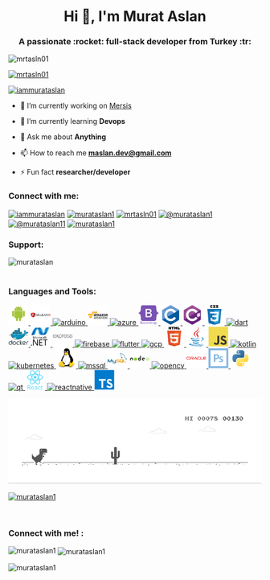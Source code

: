 <h1 align="center">Hi 👋, I'm Murat Aslan</h1>
<h3 align="center">A passionate :rocket: full-stack developer from Turkey :tr:</h3>

<p align="left"> <img src="https://komarev.com/ghpvc/?username=mrtasln01&label=Profile%20views&color=0e75b6&style=flat" alt="mrtasln01" /> </p>

<p align="left"> <a href="https://github.com/ryo-ma/github-profile-trophy"><img src="https://github-profile-trophy.vercel.app/?username=mrtasln01" alt="mrtasln01" /></a> </p>

<p align="left"> <a href="https://twitter.com/iammurataslan" target="blank"><img src="https://img.shields.io/twitter/follow/iammurataslan?logo=twitter&style=for-the-badge" alt="iammurataslan" /></a> </p>

- 🔭 I’m currently working on [Mersis](https://mersis.gtb.gov.tr/)

- 🌱 I’m currently learning **Devops**

- 💬 Ask me about **Anything**

- 📫 How to reach me **maslan.dev@gmail.com**

- ⚡ Fun fact **researcher/developer**

<h3 align="left">Connect with me:</h3>
<p align="left">
<a href="https://twitter.com/iammurataslan" target="blank"><img align="center" src="https://cdn.jsdelivr.net/npm/simple-icons@3.0.1/icons/twitter.svg" alt="iammurataslan" height="30" width="40" /></a>
<a href="https://linkedin.com/in/murataslan1" target="blank"><img align="center" src="https://cdn.jsdelivr.net/npm/simple-icons@3.0.1/icons/linkedin.svg" alt="murataslan1" height="30" width="40" /></a>
<a href="https://instagram.com/mrtasln01" target="blank"><img align="center" src="https://cdn.jsdelivr.net/npm/simple-icons@3.0.1/icons/instagram.svg" alt="mrtasln01" height="30" width="40" /></a>
<a href="https://medium.com/@murataslan1" target="blank"><img align="center" src="https://cdn.jsdelivr.net/npm/simple-icons@3.0.1/icons/medium.svg" alt="@murataslan1" height="30" width="40" /></a>
<a href="https://replit.com/@murataslan11" target="blank"><img align="center" src="https://upload.wikimedia.org/wikipedia/commons/b/b2/Repl.it_logo.svg" alt="@murataslan11" height="30" width="40" /></a>
<a href="https://www.leetcode.com/murataslan1" target="blank"><img align="center" src="https://raw.githubusercontent.com/rahuldkjain/github-profile-readme-generator/master/src/images/icons/Social/leet-code.svg" alt="murataslan1" height="30" width="40" /></a>
</p>
<h3 align="left">Support:</h3>
<p><a href="https://www.buymeacoffee.com/murataslan"> <img align="left" src="https://cdn.buymeacoffee.com/buttons/v2/default-yellow.png" height="50" width="210" alt="murataslan" /></a></p><br><br>

<h3 align="left">Languages and Tools:</h3>
<p align="left"> <a href="https://developer.android.com" target="_blank"> <img src="https://raw.githubusercontent.com/devicons/devicon/master/icons/android/android-original-wordmark.svg" alt="android" width="40" height="40"/> </a> <a href="https://angular.io" target="_blank"> <img src="https://raw.githubusercontent.com/devicons/devicon/master/icons/angularjs/angularjs-original-wordmark.svg" alt="angularjs" width="40" height="40"/> </a> <a href="https://www.arduino.cc/" target="_blank"> <img src="https://cdn.worldvectorlogo.com/logos/arduino-1.svg" alt="arduino" width="40" height="40"/> </a> <a href="https://aws.amazon.com" target="_blank"> <img src="https://raw.githubusercontent.com/devicons/devicon/master/icons/amazonwebservices/amazonwebservices-original-wordmark.svg" alt="aws" width="40" height="40"/> </a> <a href="https://azure.microsoft.com/en-in/" target="_blank"> <img src="https://www.vectorlogo.zone/logos/microsoft_azure/microsoft_azure-icon.svg" alt="azure" width="40" height="40"/> </a> <a href="https://getbootstrap.com" target="_blank"> <img src="https://raw.githubusercontent.com/devicons/devicon/master/icons/bootstrap/bootstrap-plain-wordmark.svg" alt="bootstrap" width="40" height="40"/> </a> <a href="https://www.cprogramming.com/" target="_blank"> <img src="https://raw.githubusercontent.com/devicons/devicon/master/icons/c/c-original.svg" alt="c" width="40" height="40"/> </a> <a href="https://www.w3schools.com/cs/" target="_blank"> <img src="https://raw.githubusercontent.com/devicons/devicon/master/icons/csharp/csharp-original.svg" alt="csharp" width="40" height="40"/> </a> <a href="https://www.w3schools.com/css/" target="_blank"> <img src="https://raw.githubusercontent.com/devicons/devicon/master/icons/css3/css3-original-wordmark.svg" alt="css3" width="40" height="40"/> </a> <a href="https://dart.dev" target="_blank"> <img src="https://www.vectorlogo.zone/logos/dartlang/dartlang-icon.svg" alt="dart" width="40" height="40"/> </a> <a href="https://www.docker.com/" target="_blank"> <img src="https://raw.githubusercontent.com/devicons/devicon/master/icons/docker/docker-original-wordmark.svg" alt="docker" width="40" height="40"/> </a> <a href="https://dotnet.microsoft.com/" target="_blank"> <img src="https://raw.githubusercontent.com/devicons/devicon/master/icons/dot-net/dot-net-original-wordmark.svg" alt="dotnet" width="40" height="40"/> </a> <a href="https://expressjs.com" target="_blank"> <img src="https://raw.githubusercontent.com/devicons/devicon/master/icons/express/express-original-wordmark.svg" alt="express" width="40" height="40"/> </a> <a href="https://firebase.google.com/" target="_blank"> <img src="https://www.vectorlogo.zone/logos/firebase/firebase-icon.svg" alt="firebase" width="40" height="40"/> </a> <a href="https://flutter.dev" target="_blank"> <img src="https://www.vectorlogo.zone/logos/flutterio/flutterio-icon.svg" alt="flutter" width="40" height="40"/> </a> <a href="https://cloud.google.com" target="_blank"> <img src="https://www.vectorlogo.zone/logos/google_cloud/google_cloud-icon.svg" alt="gcp" width="40" height="40"/> </a> <a href="https://www.w3.org/html/" target="_blank"> <img src="https://raw.githubusercontent.com/devicons/devicon/master/icons/html5/html5-original-wordmark.svg" alt="html5" width="40" height="40"/> </a> <a href="https://www.java.com" target="_blank"> <img src="https://raw.githubusercontent.com/devicons/devicon/master/icons/java/java-original.svg" alt="java" width="40" height="40"/> </a> <a href="https://developer.mozilla.org/en-US/docs/Web/JavaScript" target="_blank"> <img src="https://raw.githubusercontent.com/devicons/devicon/master/icons/javascript/javascript-original.svg" alt="javascript" width="40" height="40"/> </a> <a href="https://kotlinlang.org" target="_blank"> <img src="https://www.vectorlogo.zone/logos/kotlinlang/kotlinlang-icon.svg" alt="kotlin" width="40" height="40"/> </a> <a href="https://kubernetes.io" target="_blank"> <img src="https://www.vectorlogo.zone/logos/kubernetes/kubernetes-icon.svg" alt="kubernetes" width="40" height="40"/> </a> <a href="https://www.linux.org/" target="_blank"> <img src="https://raw.githubusercontent.com/devicons/devicon/master/icons/linux/linux-original.svg" alt="linux" width="40" height="40"/> </a> <a href="https://www.microsoft.com/en-us/sql-server" target="_blank"> <img src="https://www.svgrepo.com/show/303229/microsoft-sql-server-logo.svg" alt="mssql" width="40" height="40"/> </a> <a href="https://www.mysql.com/" target="_blank"> <img src="https://raw.githubusercontent.com/devicons/devicon/master/icons/mysql/mysql-original-wordmark.svg" alt="mysql" width="40" height="40"/> </a> <a href="https://nodejs.org" target="_blank"> <img src="https://raw.githubusercontent.com/devicons/devicon/master/icons/nodejs/nodejs-original-wordmark.svg" alt="nodejs" width="40" height="40"/> </a> <a href="https://opencv.org/" target="_blank"> <img src="https://www.vectorlogo.zone/logos/opencv/opencv-icon.svg" alt="opencv" width="40" height="40"/> </a> <a href="https://www.oracle.com/" target="_blank"> <img src="https://raw.githubusercontent.com/devicons/devicon/master/icons/oracle/oracle-original.svg" alt="oracle" width="40" height="40"/> </a> <a href="https://www.photoshop.com/en" target="_blank"> <img src="https://raw.githubusercontent.com/devicons/devicon/master/icons/photoshop/photoshop-line.svg" alt="photoshop" width="40" height="40"/> </a> <a href="https://www.python.org" target="_blank"> <img src="https://raw.githubusercontent.com/devicons/devicon/master/icons/python/python-original.svg" alt="python" width="40" height="40"/> </a> <a href="https://www.qt.io/" target="_blank"> <img src="https://upload.wikimedia.org/wikipedia/commons/0/0b/Qt_logo_2016.svg" alt="qt" width="40" height="40"/> </a> <a href="https://reactjs.org/" target="_blank"> <img src="https://raw.githubusercontent.com/devicons/devicon/master/icons/react/react-original-wordmark.svg" alt="react" width="40" height="40"/> </a> <a href="https://reactnative.dev/" target="_blank"> <img src="https://reactnative.dev/img/header_logo.svg" alt="reactnative" width="40" height="40"/> </a> <a href="https://www.typescriptlang.org/" target="_blank"> <img src="https://raw.githubusercontent.com/devicons/devicon/master/icons/typescript/typescript-original.svg" alt="typescript" width="40" height="40"/> </a> </p>

![Dino](https://raw.githubusercontent.com/praveenscience/praveenscience/master/dino.gif)

<p align="left"> <a href="https://github.com/ryo-ma/github-profile-trophy"><img src="https://github-profile-trophy.vercel.app/?username=murataslan1" alt="murataslan1" /></a> </p>

<p align="left"> <a href="https://twitter.com/" target="blank"><img src="https://img.shields.io/twitter/follow/?logo=twitter&style=for-the-badge" alt="" /></a> </p>

<h3 align="left">Connect with me! : </h3>
<p align="left">
</p>

<p><img align="left" src="https://github-readme-stats.vercel.app/api/top-langs?username=murataslan1&show_icons=true&locale=en&layout=compact" alt="murataslan1" /></p>

<p>&nbsp;<img align="center" src="https://github-readme-stats.vercel.app/api?username=murataslan1&show_icons=true&locale=en" alt="murataslan1" /></p>

<p><img align="center" src="https://github-readme-streak-stats.herokuapp.com/?user=murataslan1&" alt="murataslan1" /></p>
